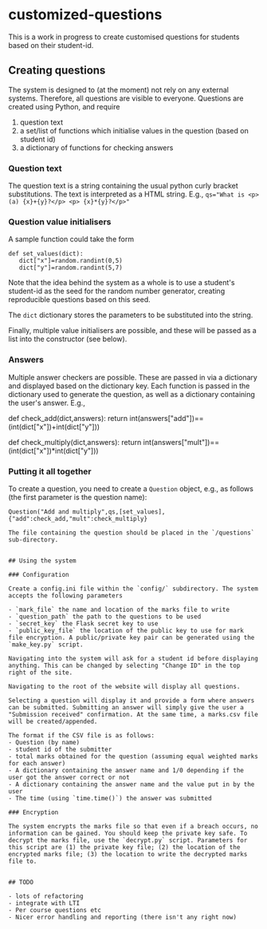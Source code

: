 # customized-questions

This is a work in progress to create customised questions for students based on their student-id.

## Creating questions

The system is designed to (at the moment) not rely on any external systems. Therefore, all questions are visible to everyone. Questions are created using Python, and require 
  1. question text
  2. a set/list of functions which initialise values in the question (based on student id)
  3. a dictionary of functions for checking answers

### Question text

The question text is a string containing the usual python curly bracket substitutions. The text is interpreted as a HTML string.  E.g., 
```qs="What is <p>(a) {x}+{y}?</p> <p> {x}*{y}?</p>"```

### Question value initialisers

A sample function could take the form

```
def set_values(dict):
   dict["x"]=random.randint(0,5)
   dict["y"]=random.randint(5,7)
```

Note that the idea behind the system as a whole is to use a student's student-id as the seed for the random number generator, creating reproducible questions based on this seed.

The `dict` dictionary stores the parameters to be substituted into the string.

Finally, multiple value initialisers are possible, and these will be passed as a list into the constructor (see below).

### Answers

Multiple answer checkers are possible. These are passed in via a dictionary and displayed based on the dictionary key. Each function is passed in the dictionary used to generate the question, as well as a dictionary containing the user's answer. E.g.,

def check_add(dict,answers):
  return int(answers["add"])==(int(dict["x"])+int(dict["y"]))

def check_multiply(dict,answers):
  return int(answers["mult"])==(int(dict["x"])*int(dict["y"]))

### Putting it all together

To create a question, you need to create a `Question` object, e.g., as follows (the first parameter is the question name):

```
Question("Add and multiply",qs,[set_values],{"add":check_add,"mult":check_multiply}

The file containing the question should be placed in the `/questions` sub-directory.


## Using the system

### Configuration

Create a config.ini file within the `config/` subdirectory. The system accepts the following parameters

- `mark_file` the name and location of the marks file to write
- `question_path` the path to the questions to be used
- `secret_key` the Flask secret key to use
- `public_key_file` the location of the public key to use for mark file encryption. A public/private key pair can be generated using the `make_key.py` script.

Navigating into the system will ask for a student id before displaying anything. This can be changed by selecting "Change ID" in the top right of the site.

Navigating to the root of the website will display all questions.

Selecting a question will display it and provide a form where answers can be submitted. Submitting an answer will simply give the user a "Submission received" confirmation. At the same time, a marks.csv file will be created/appended.

The format if the CSV file is as follows:
- Question (by name)
- student id of the submitter
- total marks obtained for the question (assuming equal weighted marks for each answer)
- A dictionary containing the answer name and 1/0 depending if the user got the answer correct or not
- A dictionary containing the answer name and the value put in by the user
- The time (using `time.time()`) the answer was submitted

### Encryption

The system encrypts the marks file so that even if a breach occurs, no information can be gained. You should keep the private key safe. To decrypt the marks file, use the `decrypt.py` script. Parameters for this script are (1) the private key file; (2) the location of the encrypted marks file; (3) the location to write the decrypted marks file to.


## TODO

- lots of refactoring
- integrate with LTI
- Per course questions etc 
- Nicer error handling and reporting (there isn't any right now)

